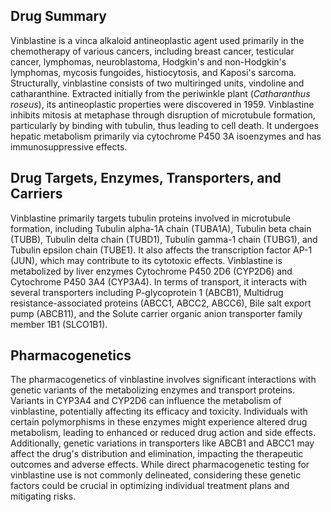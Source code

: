 ## Drug Summary
Vinblastine is a vinca alkaloid antineoplastic agent used primarily in the chemotherapy of various cancers, including breast cancer, testicular cancer, lymphomas, neuroblastoma, Hodgkin's and non-Hodgkin's lymphomas, mycosis fungoides, histiocytosis, and Kaposi's sarcoma. Structurally, vinblastine consists of two multiringed units, vindoline and catharanthine. Extracted initially from the periwinkle plant (*Catharanthus roseus*), its antineoplastic properties were discovered in 1959. Vinblastine inhibits mitosis at metaphase through disruption of microtubule formation, particularly by binding with tubulin, thus leading to cell death. It undergoes hepatic metabolism primarily via cytochrome P450 3A isoenzymes and has immunosuppressive effects.

## Drug Targets, Enzymes, Transporters, and Carriers
Vinblastine primarily targets tubulin proteins involved in microtubule formation, including Tubulin alpha-1A chain (TUBA1A), Tubulin beta chain (TUBB), Tubulin delta chain (TUBD1), Tubulin gamma-1 chain (TUBG1), and Tubulin epsilon chain (TUBE1). It also affects the transcription factor AP-1 (JUN), which may contribute to its cytotoxic effects. Vinblastine is metabolized by liver enzymes Cytochrome P450 2D6 (CYP2D6) and Cytochrome P450 3A4 (CYP3A4). In terms of transport, it interacts with several transporters including P-glycoprotein 1 (ABCB1), Multidrug resistance-associated proteins (ABCC1, ABCC2, ABCC6), Bile salt export pump (ABCB11), and the Solute carrier organic anion transporter family member 1B1 (SLCO1B1).

## Pharmacogenetics
The pharmacogenetics of vinblastine involves significant interactions with genetic variants of the metabolizing enzymes and transport proteins. Variants in CYP3A4 and CYP2D6 can influence the metabolism of vinblastine, potentially affecting its efficacy and toxicity. Individuals with certain polymorphisms in these enzymes might experience altered drug metabolism, leading to enhanced or reduced drug action and side effects. Additionally, genetic variations in transporters like ABCB1 and ABCC1 may affect the drug's distribution and elimination, impacting the therapeutic outcomes and adverse effects. While direct pharmacogenetic testing for vinblastine use is not commonly delineated, considering these genetic factors could be crucial in optimizing individual treatment plans and mitigating risks.